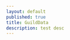 ```yaml
---
layout: default
published: true
title: GuildData
description: test desc
---
```


<script>
	var vars = {};
	var parts = window.location.href.replace(/[?&]+([^=&]+)=([^&]*)/gi, function(m,key,value) {
        vars[key] = value;
    });
	var uId = vars["u"];
	var gId = vars["g"];
	var userStats;
	var guildStats;
	$.get("https://l0c4lh057.jg-p.eu/uploads/usersettings.json.txt", function(response){
		userStats = JSON.parse(response);
		if(guildStats) showStats();
	})
	$.get("https://l0c4lh057.jg-p.eu/uploads/guildsettings.json.txt", function(response){
		guildStats = JSON.parse(response);
		if(userStats) showStats();
	})
	
	function showStats(){
		var u = userStats[uId];
		vat g = guildStats[gId];
		console.log(u);
	}
</script>